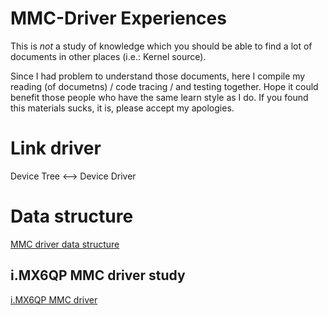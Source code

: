 # MMC-Driver Experiences
This is *not* a study of knowledge which you should be able to find a lot of documents in other places (i.e.: Kernel source).

Since I had problem to understand those documents, here I compile my reading (of documetns) / code tracing / and testing together. Hope it could benefit those people who have the same learn style as I do. If you found this materials sucks, it is, please accept my apologies.

# Link driver
Device Tree <--> Device Driver

# Data structure
[MMC driver data structure](MMC_DataStructure.md)

## i.MX6QP MMC driver study
[i.MX6QP MMC driver](iMX6QP/README.md)

